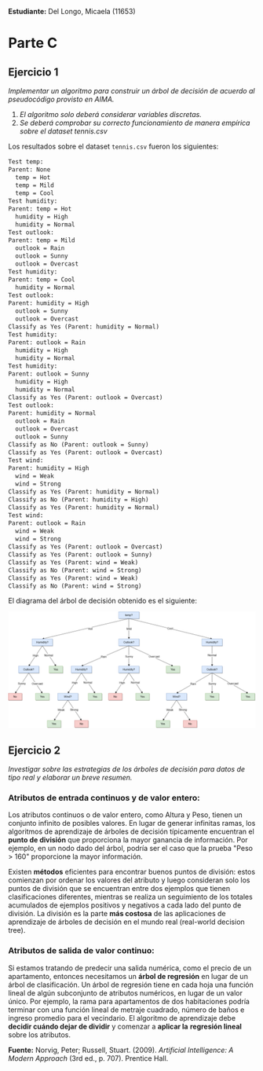 **Estudiante:** Del Longo, Micaela (11653)

# Parte C

## Ejercicio 1
_Implementar un algoritmo para construir un árbol de decisión de acuerdo al pseudocódigo provisto en AIMA._
   1. _El algoritmo solo deberá considerar variables discretas._ 
   2. _Se deberá comprobar su correcto funcionamiento de manera empírica sobre el dataset tennis.csv_ 

Los resultados sobre el dataset ``tennis.csv`` fueron los siguientes:

```
Test temp:
Parent: None
  temp = Hot
  temp = Mild
  temp = Cool
Test humidity:
Parent: temp = Hot
  humidity = High
  humidity = Normal
Test outlook:
Parent: temp = Mild
  outlook = Rain
  outlook = Sunny
  outlook = Overcast
Test humidity:
Parent: temp = Cool
  humidity = Normal
Test outlook:
Parent: humidity = High
  outlook = Sunny
  outlook = Overcast
Classify as Yes (Parent: humidity = Normal)
Test humidity:
Parent: outlook = Rain
  humidity = High
  humidity = Normal
Test humidity:
Parent: outlook = Sunny
  humidity = High
  humidity = Normal
Classify as Yes (Parent: outlook = Overcast)
Test outlook:
Parent: humidity = Normal
  outlook = Rain
  outlook = Overcast
  outlook = Sunny
Classify as No (Parent: outlook = Sunny)
Classify as Yes (Parent: outlook = Overcast)
Test wind:
Parent: humidity = High
  wind = Weak
  wind = Strong
Classify as Yes (Parent: humidity = Normal)
Classify as No (Parent: humidity = High)
Classify as Yes (Parent: humidity = Normal)
Test wind:
Parent: outlook = Rain
  wind = Weak
  wind = Strong
Classify as Yes (Parent: outlook = Overcast)
Classify as Yes (Parent: outlook = Sunny)
Classify as Yes (Parent: wind = Weak)
Classify as No (Parent: wind = Strong)
Classify as Yes (Parent: wind = Weak)
Classify as No (Parent: wind = Strong)
```

El diagrama del árbol de decisión obtenido es el siguiente:
<div align="center">
    <img src="pics/Tree.png"/>
</div>

## Ejercicio 2
_Investigar sobre las estrategias de los árboles de decisión para datos de tipo real y elaborar un breve resumen._

### Atributos de entrada continuos y de valor entero: 

Los atributos continuos o de valor entero, como Altura y Peso, tienen un conjunto infinito de posibles valores. En lugar
de generar infinitas ramas, los algoritmos de aprendizaje de árboles de decisión típicamente encuentran el 
**punto de división** que proporciona la mayor ganancia de información. Por ejemplo, en un nodo dado del árbol, podría 
ser el caso que la prueba "Peso > 160" proporcione la mayor información. 

Existen **métodos** eficientes para encontrar buenos puntos de división: estos comienzan por ordenar los valores del
atributo y luego consideran solo los puntos de división que se encuentran entre dos ejemplos que tienen clasificaciones 
diferentes, mientras se realiza un seguimiento de los totales acumulados de ejemplos positivos y negativos a cada lado 
del punto de división. La división es la parte **más costosa** de las aplicaciones de aprendizaje de árboles de decisión
en el mundo real (real-world decision tree).

### Atributos de salida de valor continuo: 

Si estamos tratando de predecir una salida numérica, como el precio de un apartamento, entonces necesitamos un 
**árbol de regresión** en lugar de un árbol de clasificación. Un árbol de regresión tiene en cada hoja una función 
lineal de algún subconjunto de atributos numéricos, en lugar de un valor único. Por ejemplo, la rama para apartamentos 
de dos habitaciones podría terminar con una función lineal de metraje cuadrado, número de baños e ingreso promedio para 
el vecindario. El algoritmo de aprendizaje debe **decidir cuándo dejar de dividir** y comenzar a **aplicar la** 
**regresión lineal** sobre los atributos.

**Fuente:** Norvig, Peter; Russell, Stuart. (2009). _Artificial Intelligence: A Modern Approach_ (3rd ed., p. 707). Prentice Hall.
